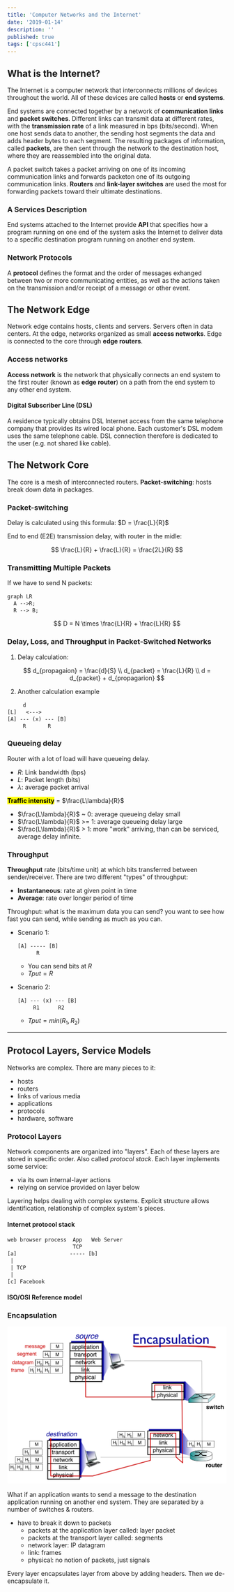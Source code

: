 ```yaml
---
title: 'Computer Networks and the Internet'
date: '2019-01-14'
description: ''
published: true
tags: ['cpsc441']
---
```


## What is the Internet?

The Internet is a computer network that interconnects millions of devices throughout the world. All of these devices are called **hosts** or **end systems**.

End systems are connected together by a network of **communication links** and **packet switches**. Different links can transmit data at different rates, with the **transmission rate** of a link measured in bps (bits/second). When one host sends data to another, the sending host segments the data and adds header bytes to each segment. The resulting packages of information, called **packets**, are then sent through the network to the destination host, where they are reassembled into the original data.

A packet switch takes a packet arriving on one of its incoming communication links and forwards packeton one of its outgoing communication links. **Routers** and **link-layer switches** are used the most for forwarding packets toward their ultimate destinations.

### A Services Description

End systems attached to the Internet provide **API** that specifies how a program running on one end of the system asks the Internet to deliver data to a specific destination program running on another end system.

### Network Protocols

A **protocol** defines the format and the order of messages exhanged between two or more communicating entities, as well as the actions taken on the transmission and/or receipt of a message or other event.

## The Network Edge

Network edge contains hosts, clients and servers. Servers often in data centers. At the edge, networks organized as small **access networks**. Edge is connected to the core through **edge routers**.

### Access networks

**Access network** is the network that physically connects an end system to the first router (known as **edge router**) on a path from the end system to any other end system.

#### Digital Subscriber Line (DSL)

A residence typically obtains DSL Internet access from the same telephone company that provides its wired local phone. Each customer's DSL modem uses the same telephone cable. DSL connection therefore is dedicated to the user (e.g. not shared like cable).

## The Network Core

The core is a mesh of interconnected routers. **Packet-switching**: hosts break down data in packages.

### Packet-switching

Delay is calculated using this formula: $D = \frac{L}{R}$

End to end (E2E) transmission delay, with router in the midle:

$$
\frac{L}{R} + \frac{L}{R} = \frac{2L}{R}
$$

### Transmitting Multiple Packets

If we have to send N packets:

<!--```sequence-->
<!--A->B-->
<!--```-->

```mermaid-svg
graph LR
  A -->R;
  R --> B;
```


$$
D = N \times \frac{L}{R} + \frac{L}{R}
$$

### Delay, Loss, and Throughput in Packet-Switched Networks

1. Delay calculation:

$$
d_{propagaion} = \frac{d}{S} \\
d_{packet} = \frac{L}{R} \\
d = d_{packet} + d_{propagarion}
$$

2. Another calculation example

```
     d
[L]   <--->
[A] --- (x) --- [B]
     R       R

```

### Queueing delay

Router with a lot of load will have queueing delay.

- $R$: Link bandwidth (bps)
- $L$: Packet length (bits)
- $\lambda$: average packet arrival

<mark>**Traffic intensity**</mark> = $\frac{L\lambda}{R}$

- $\frac{L\lambda}{R}$ ~ 0: average queueing delay small
- $\frac{L\lambda}{R}$ >= 1: average queueing delay large
- $\frac{L\lambda}{R}$ > 1: more "work" arriving, than can be serviced, average delay infinite.

### Throughput

**Throughput** rate (bits/time unit) at which bits transferred between sender/receiver. There are two different "types" of throughput:

- **Instantaneous**: rate at given point in time
- **Average**: rate over longer period of time

Throughput: what is the maximum data you can send? you want to see how fast you can send, while sending as much as you can.

- Scenario 1:
  ```
  [A] ----- [B]
        R
  ```

  - You can send bits at $R$
  - $Tput = R$

- Scenario 2:

    ```
    [A] --- (x) --- [B]
         R1      R2
    ```

    - $Tput = min(R_1, R_2)$

---

## Protocol Layers, Service Models

Networks are complex. There are many pieces to it:

- hosts
- routers
- links of various media
- applications
- protocols
- hardware, software

### Protocol Layers

Network components are organized into "layers". Each of these layers are stored in specific order. Also called *protocol stack*. Each layer implements some service:

- via its own internal-layer actions
- relying on service provided on layer below

Layering helps dealing with complex systems. Explicit structure allows identification, relationship of complex system's pieces.

<!-- finish -->

#### Internet protocol stack

```
web browser process  App   Web Server
                     TCP
[a]                 ----- [b]
 |
 | TCP
 |
[c] Facebook
```

#### ISO/OSI Reference model

### Encapsulation

![Encapsulation](lec1-encapsulation.png)

What if an application wants to send a message to the destination application running on another end system. They are separated by a number of switches & routers.

- have to break it down to packets
  - packets at the application layer called: layer packet
  - packets at the transport layer called: segments
  - network layer: IP datagram
  - link: frames
  - physical: no notion of packets, just signals

Every layer encapsulates layer from above by adding headers. Then we de-encapsulate it.
